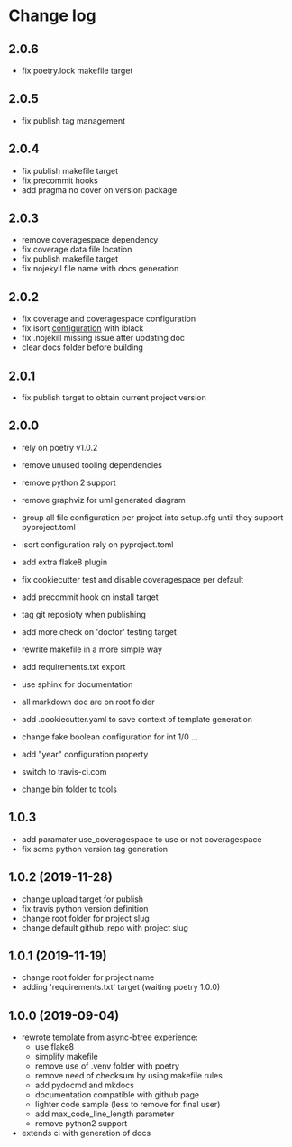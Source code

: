 # Change log

## 2.0.6
- fix poetry.lock makefile target

## 2.0.5
- fix publish tag management

## 2.0.4
- fix publish makefile target
- fix precommit hooks
- add pragma no cover on version package

## 2.0.3
 - remove coveragespace dependency
 - fix coverage data file location
 - fix publish makefile target
 - fix nojekyll file name with docs generation

## 2.0.2

- fix coverage and coveragespace configuration
- fix isort [configuration](https://github.com/psf/black/issues/333) with iblack
- fix .nojekill missing issue after updating doc
- clear docs folder before building

## 2.0.1

- fix publish target to obtain current project version

## 2.0.0

- rely on poetry v1.0.2
  
- remove unused tooling dependencies
- remove python 2 support
- remove graphviz for uml generated diagram
  
- group all file configuration per project into setup.cfg until they support pyproject.toml
- isort configuration rely on pyproject.toml
- add extra flake8 plugin
- fix cookiecutter test and disable coveragespace per default
- add precommit hook on install target
- tag git reposioty when publishing
- add more check on 'doctor' testing target
- rewrite makefile in a more simple way
- add requirements.txt export

- use sphinx for documentation
- all markdown doc are on root folder

- add .cookiecutter.yaml to save context of template generation
- change fake boolean configuration for int 1/0 ...
- add "year" configuration property

- switch to travis-ci.com

- change bin folder to tools
  
## 1.0.3

- add paramater use_coveragespace to use or not coveragespace
- fix some python version tag generation

## 1.0.2 (2019-11-28)

- change upload target for publish
- fix travis python version definition
- change root folder for project slug
- change default github_repo with project slug

## 1.0.1 (2019-11-19)

- change root folder for project name
- adding 'requirements.txt' target (waiting poetry 1.0.0)

## 1.0.0 (2019-09-04)

- rewrote template from async-btree experience:
  - use flake8
  - simplify makefile
  - remove use of .venv folder with poetry
  - remove need of checksum by using makefile rules
  - add pydocmd and mkdocs
  - documentation compatible with github page
  - lighter code sample (less to remove for final user)
  - add max_code_line_length parameter
  - remove python2 support
- extends ci with generation of docs
